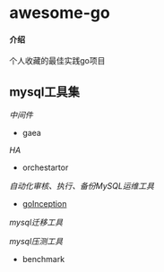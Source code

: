 # awesome-go

#### 介绍
个人收藏的最佳实践go项目

## mysql工具集

*中间件*
- gaea

*HA*
- orchestartor

*自动化审核、执行、备份MySQL运维工具*
- [goInception](https://github.com/hanchuanchuan/goInception)

*mysql迁移工具*

*mysql压测工具*
- benchmark



